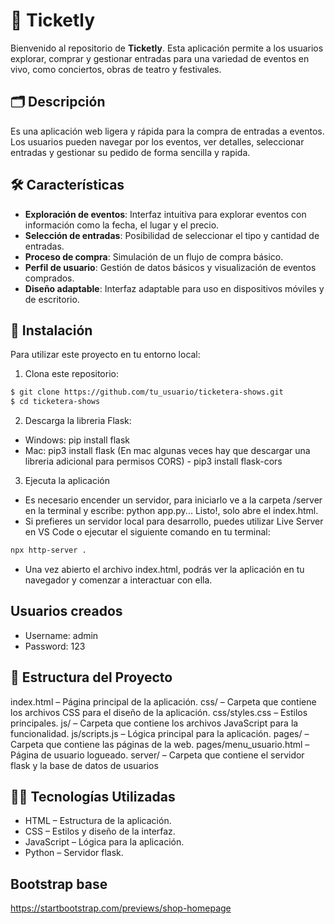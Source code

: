 # 🎫 Ticketly

Bienvenido al repositorio de **Ticketly**. Esta aplicación permite a los usuarios explorar, comprar y gestionar entradas para una variedad de eventos en vivo, como conciertos, obras de teatro y festivales. 

## 🗂️ Descripción 
Es una aplicación web ligera y rápida para la compra de entradas a eventos. Los usuarios pueden navegar por los eventos, ver detalles, seleccionar entradas y gestionar su pedido de forma sencilla y rapida. 

## 🛠️ Características
- **Exploración de eventos**: Interfaz intuitiva para explorar eventos con información como la fecha, el lugar y el precio.
- **Selección de entradas**: Posibilidad de seleccionar el tipo y cantidad de entradas.
- **Proceso de compra**: Simulación de un flujo de compra básico.
- **Perfil de usuario**: Gestión de datos básicos y visualización de eventos comprados.
- **Diseño adaptable**: Interfaz adaptable para uso en dispositivos móviles y de escritorio.

## 🚀 Instalación
Para utilizar este proyecto en tu entorno local:

1) Clona este repositorio:

```bash
$ git clone https://github.com/tu_usuario/ticketera-shows.git
$ cd ticketera-shows
```

2) Descarga la libreria Flask:

- Windows: pip install flask
- Mac: pip3 install flask (En mac algunas veces hay que descargar una libreria adicional para permisos CORS) - pip3 install flask-cors

3) Ejecuta la aplicación

- Es necesario encender un servidor, para iniciarlo ve a la carpeta /server en la terminal y escribe: python app.py... Listo!, solo abre el index.html.
- Si prefieres un servidor local para desarrollo, puedes utilizar Live Server en VS Code o ejecutar el siguiente comando en tu terminal:

```bash
npx http-server .
```

- Una vez abierto el archivo index.html, podrás ver la aplicación en tu navegador y comenzar a interactuar con ella.

## Usuarios creados

- Username: admin
- Password: 123

## 📁 Estructura del Proyecto
index.html – Página principal de la aplicación.
css/ – Carpeta que contiene los archivos CSS para el diseño de la aplicación.
css/styles.css – Estilos principales.
js/ – Carpeta que contiene los archivos JavaScript para la funcionalidad.
js/scripts.js – Lógica principal para la aplicación.
pages/ – Carpeta que contiene las páginas de la web.
pages/menu_usuario.html – Página de usuario logueado.
server/ – Carpeta que contiene el servidor flask y la base de datos de usuarios

## 🧑‍💻 Tecnologías Utilizadas
- HTML – Estructura de la aplicación.
- CSS – Estilos y diseño de la interfaz.
- JavaScript – Lógica para la aplicación.
- Python – Servidor flask.

## Bootstrap base
https://startbootstrap.com/previews/shop-homepage